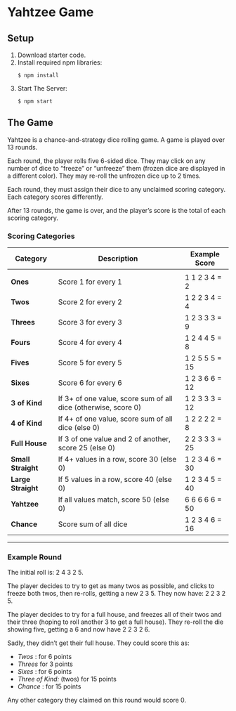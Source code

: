 # Yahtzee Game

## Setup

1. Download starter code.
2. Install required npm libraries:
   ```
   $ npm install
   ```
3. Start The Server:
   ```
   $ npm start
   ```

## The Game

Yahtzee is a chance-and-strategy dice rolling game. A game is played over 13 rounds.

Each round, the player rolls five 6-sided dice. They may click on any number of dice to “freeze” or “unfreeze” them (frozen dice are displayed in a different color). They may re-roll the unfrozen dice up to 2 times.

Each round, they must assign their dice to any unclaimed scoring category. Each category scores differently.

After 13 rounds, the game is over, and the player’s score is the total of each scoring category.

### Scoring Categories

| Category                 | Description                                                    | Example Score   |
| ------------------------ | -------------------------------------------------------------- | --------------- |
|                          |                                                                |                 |
| **Ones**           | Score 1 for every 1                                            | 1 1 2 3 4 = 2   |         
| **Twos**           | Score 2 for every 2                                            | 1 2 2 3 4 = 4   |
| **Threes**         | Score 3 for every 3                                            | 1 2 3 3 3 = 9   |
| **Fours**          | Score 4 for every 4                                            | 1 2 4 4 5 = 8   |
| **Fives**          | Score 5 for every 5                                            | 1 2 5 5 5 = 15  |
| **Sixes**          | Score 6 for every 6                                            | 1 2 3 6 6 = 12  |
| **3 of Kind**      | If 3+ of one value, score sum of all dice (otherwise, score 0) | 1 2 3 3 3 = 12  |
| **4 of Kind**      | If 4+ of one value, score sum of all dice (else 0)             | 1 2 2 2 2 = 8   |
| **Full House**     | If 3 of one value and 2 of another, score 25 (else 0)          | 2 2 3 3 3 = 25  |
| **Small Straight** | If 4+ values in a row, score 30 (else 0)                       | 1 2 3 4 6 = 30  |
| **Large Straight** | If 5 values in a row, score 40 (else 0)                        | 1 2 3 4 5 = 40  |
| **Yahtzee**        | If all values match, score 50 (else 0)                         | 6 6 6 6 6 = 50 |
| **Chance**         | Score sum of all dice                                          | 1 2 3 4 6 = 16  |

---



### Example Round

The initial roll is: 2 4 3 2 5.

The player decides to try to get as many twos as possible, and clicks to freeze both twos, then re-rolls, getting a new 2 3 5. They now have: 2 2 3 2 5.

The player decides to try for a full house, and freezes all of their twos and their three (hoping to roll another 3 to get a full house). They re-roll the die showing five, getting a 6 and now have 2 2 3 2 6.

Sadly, they didn’t get their full house. They could score this as:

* *Twos* : for 6 points
* *Threes* for 3 points
* *Sixes* : for 6 points
* *Three of Kind:* (twos) for 15 points
* *Chance* : for 15 points

Any other category they claimed on this round would score 0.

